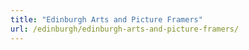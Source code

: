 ```yaml
---
title: "Edinburgh Arts and Picture Framers"
url: /edinburgh/edinburgh-arts-and-picture-framers/
---
```

